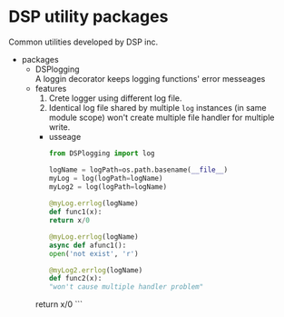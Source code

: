 DSP utility packages  
===
Common utilities developed by DSP inc.

* packages  
    + DSPlogging  
        A loggin decorator keeps logging functions' error messeages
	- features
	    1. Crete logger using different log file.
	    2. Identical log file shared by multiple `log` instances (in same module scope) won't create multiple file handler for multiple write.
        - usseage
            ```python
            from DSPlogging import log

            logName = logPath=os.path.basename(__file__)
            myLog = log(logPath=logName)
            myLog2 = log(logPath=logName)
	    	    
            @myLog.errlog(logName)
            def func1(x):
	    	return x/0

            @myLog.errlog(logName)
            async def afunc1():
	    	open('not exist', 'r')

            @myLog2.errlog(logName)
            def func2(x):
	    	"won't cause multiple handler problem"
		return x/0
            ```
